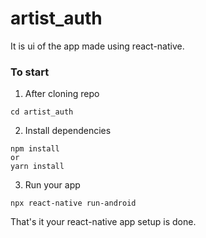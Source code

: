 # artist_auth

It is ui of the app made using react-native.

### To start

1. After cloning repo
```
cd artist_auth
```

2. Install dependencies
```
npm install
or
yarn install
```

3. Run your app
```
npx react-native run-android
```

That's it your react-native app setup is done.
